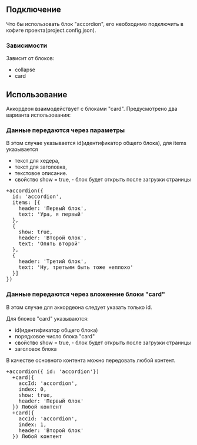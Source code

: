 ## Подключение
Что бы использовать блок "accordion", его необходимо подключить в кофиге проекта(project.config.json).

### Зависимости
Зависит от блоков:
- collapse
- card

## Использование
Аккордеон взаимодействует с блоками "card". Предусмотрено два варианта использования:

### Данные передаются через параметры
В этом случае указывается id(идентификатор общего блока),  для items указывается
- текст для хедера,
- текст для заголовка,
- текстовое описание.
- свойство show = true, - блок будет открыть после загрузки страницы

<pre>
+accordion({
  id: 'accordion',
  items: [{
    header: 'Первый блок',
    text: 'Ура, я первый'
  },
  {
    show: true,
    header: 'Второй блок',
    text: 'Опять второй'
  },
  {
    header: 'Третий блок',
    text: 'Ну, третьим быть тоже неплохо'
  }]
})
</pre>

### Данные передаются через вложенние блоки "card"
В этом случае для аккордеона следует указать только id.

Для блоков "card" указываются:
- id(идентификатор общего блока)
- порядковое число блока "card"
- свойство show = true, - блок будет открыть после загрузки страницы
- заголовок блока

В качестве основного контента можно передовать любой контент.

<pre>
+accordion({ id: 'accordion'})
  +card({
    accId: 'accordion',
    index: 0,
    show: true,
    header: 'Первый блок'
  }) Любой контент
  +card({
    accId: 'accordion',
    index: 1,
    header: 'Второй блок'
  }) Любой контент
</pre>

